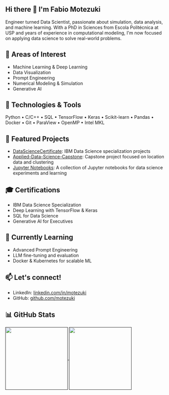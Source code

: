 ## Hi there 👋 I'm Fabio Motezuki

<!--
**motezuki/motezuki** is a ✨ _special_ ✨ repository because its `README.md` (this file) appears on your GitHub profile.

Here are some ideas to get you started:

- 🔭 I’m currently working on ...
- 🌱 I’m currently learning ...
- 👯 I’m looking to collaborate on ...
- 🤔 I’m looking for help with ...
- 💬 Ask me about ...
- 📫 How to reach me: ...
- 😄 Pronouns: ...
- ⚡ Fun fact: ...
-->

Engineer turned Data Scientist, passionate about simulation, data analysis, and machine learning. With a PhD in Sciences from Escola Politécnica at USP and years of experience in computational modeling, I'm now focused on applying data science to solve real-world problems.

## 🧠 Areas of Interest
- Machine Learning & Deep Learning
- Data Visualization
- Prompt Engineering
- Numerical Modeling & Simulation
- Generative AI

## 🔧 Technologies & Tools
Python • C/C++ • SQL • TensorFlow • Keras • Scikit-learn • Pandas • Docker • Git • ParaView • OpenMP • Intel MKL

## 📂 Featured Projects
- [DataScienceCertificate](https://github.com/motezuki/DataScienceCertificate): IBM Data Science specialization projects
- [Applied-Data-Science-Capstone](https://github.com/motezuki/Applied-Data-Science-Capstone): Capstone project focused on location data and clustering
- [Jupyter Notebooks](https://drive.google.com/drive/folders/1NWAXTZq11U9RnvGuweEjJNvi2LAstGkA?usp=sharing): A collection of Jupyter notebooks for data science experiments and learning

## 🎓 Certifications
- IBM Data Science Specialization
- Deep Learning with TensorFlow & Keras
- SQL for Data Science
- Generative AI for Executives

## 🌱 Currently Learning
- Advanced Prompt Engineering
- LLM fine-tuning and evaluation
- Docker & Kubernetes for scalable ML

## 📫 Let's connect!
- LinkedIn: [linkedin.com/in/motezuki](https://www.linkedin.com/in/motezuki)
- GitHub: [github.com/motezuki](https://github.com/motezuki)

## 📊 GitHub Stats
<a href="">
  <img height=195 align="center" src="https://github-readme-stats.vercel.app/api?username=motezuki&theme=transparent&show_icons=true&icon_color=30A3DC&title_color=E94D5F&text_color=FFF" />
</a>
<a href="">
  <img height=195 align="center" src="https://github-readme-stats.vercel.app/api/top-langs/?username=motezuki&layout=compact&theme=transparent&title_color=E94D5F&text_color=FFF" />  
</a>  

